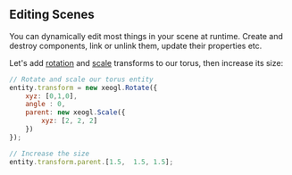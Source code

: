 ## Editing Scenes

You can dynamically edit most things in your scene at runtime. Create and destroy components, link or unlink them, update their properties etc.

Let's add [rotation](http://xeogl.org/docs/classes/Rotate.html) and [scale](http://xeogl.org/docs/classes/Scale.html) transforms to our torus, then increase its size:

```js
// Rotate and scale our torus entity
entity.transform = new xeogl.Rotate({
    xyz: [0,1,0],
    angle : 0,
    parent: new xeogl.Scale({
        xyz: [2, 2, 2]
    })
});

// Increase the size
entity.transform.parent.[1.5,  1.5, 1.5];
```



